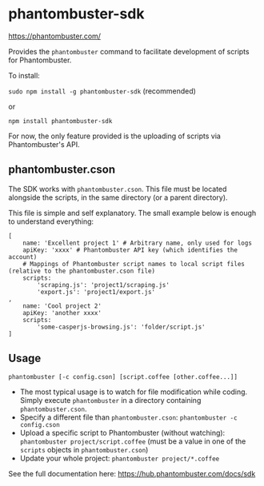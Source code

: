 phantombuster-sdk
=================

https://phantombuster.com/

Provides the `phantombuster` command to facilitate development of scripts for Phantombuster.

To install:

`sudo npm install -g phantombuster-sdk` (recommended)

or

`npm install phantombuster-sdk`

For now, the only feature provided is the uploading of scripts via Phantombuster's API.

phantombuster.cson
------------------

The SDK works with `phantombuster.cson`. This file must be located alongside the scripts, in the same directory (or a parent directory).

This file is simple and self explanatory. The small example below is enough to understand everything:

    [
        name: 'Excellent project 1' # Arbitrary name, only used for logs
        apiKey: 'xxxx' # Phantombuster API key (which identifies the account)
        # Mappings of Phantombuster script names to local script files (relative to the phantombuster.cson file)
        scripts:
            'scraping.js': 'project1/scraping.js'
            'export.js': 'project1/export.js'
    ,
        name: 'Cool project 2'
        apiKey: 'another xxxx'
        scripts:
            'some-casperjs-browsing.js': 'folder/script.js'
    ]

Usage
-----

`phantombuster [-c config.cson] [script.coffee [other.coffee...]]`

* The most typical usage is to watch for file modification while coding. Simply execute `phantombuster` in a directory containing `phantombuster.cson`.
* Specify a different file than `phantombuster.cson`: `phantombuster -c config.cson`
* Upload a specific script to Phantombuster (without watching): `phantombuster project/script.coffee` (must be a value in one of the `scripts` objects in `phantombuster.cson`)
* Update your whole project: `phantombuster project/*.coffee`

See the full documentation here: https://hub.phantombuster.com/docs/sdk
